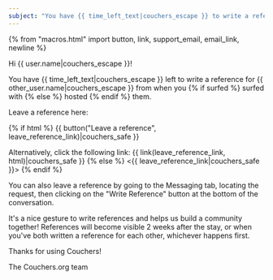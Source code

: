 ```yaml
---
subject: "You have {{ time_left_text|couchers_escape }} to write a reference for {{ other_user.name|couchers_escape }}!"
---
```


{% from "macros.html" import button, link, support_email, email_link, newline %}

Hi {{ user.name|couchers_escape }}!

You have {{ time_left_text|couchers_escape }} left to write a reference for {{ other_user.name|couchers_escape }} from when you {% if surfed %} surfed with {% else %} hosted {% endif %} them.

Leave a reference here:

{% if html %}
{{ button("Leave a reference", leave_reference_link)|couchers_safe }}

Alternatively, click the following link: {{ link(leave_reference_link, html)|couchers_safe }}
{% else %}
<{{ leave_reference_link|couchers_safe }}>
{% endif %}

You can also leave a reference by going to the Messaging tab, locating the request, then clicking on the "Write Reference" button at the bottom of the conversation.

It's a nice gesture to write references and helps us build a community together! References will become visible 2 weeks after the stay, or when you've both written a reference for each other, whichever happens first.

Thanks for using Couchers!

The Couchers.org team
